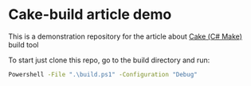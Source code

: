 # Cake-build article demo

This is a demonstration repository for the article about [Cake (С# Make)](http://cakebuild.net) build tool

To start just clone this repo, go to the build directory and run:

```cmd
Powershell -File ".\build.ps1" -Configuration "Debug"
```